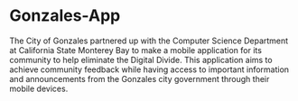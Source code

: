 # Gonzales-App
The City of Gonzales partnered up with the Computer Science Department at California State Monterey Bay to make a mobile application for its community to help eliminate the Digital Divide. This application aims to achieve community feedback while having access to important information and announcements from the Gonzales city government through their mobile devices.
